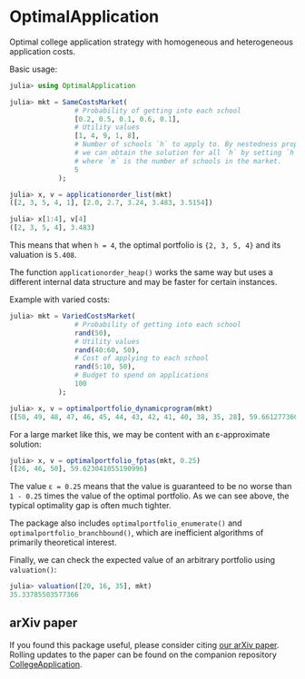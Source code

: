 # OptimalApplication

Optimal college application strategy with homogeneous and heterogeneous application costs.

Basic usage: 

````julia
julia> using OptimalApplication

julia> mkt = SameCostsMarket(
                # Probability of getting into each school
                [0.2, 0.5, 0.1, 0.6, 0.1],
                # Utility values
                [1, 4, 9, 1, 8],
                # Number of schools `h` to apply to. By nestedness property, 
                # we can obtain the solution for all `h` by setting `h = m`, 
                # where `m` is the number of schools in the market.
                5
            );

julia> x, v = applicationorder_list(mkt)
([2, 3, 5, 4, 1], [2.0, 2.7, 3.24, 3.483, 3.5154])

julia> x[1:4], v[4] 
([2, 3, 5, 4], 3.483)
````

This means that when `h = 4`, the optimal portfolio is `{2, 3, 5, 4}` and its valuation is `5.408`.

The function `applicationorder_heap()` works the same way but uses a different internal data structure and may be faster for certain instances. 

Example with varied costs:

````julia
julia> mkt = VariedCostsMarket(
                # Probability of getting into each school
                rand(50),
                # Utility values
                rand(40:60, 50),
                # Cost of applying to each school
                rand(5:10, 50),
                # Budget to spend on applications
                100
            );

julia> x, v = optimalportfolio_dynamicprogram(mkt)
([50, 49, 48, 47, 46, 45, 44, 43, 42, 41, 40, 38, 35, 28], 59.66127736008859)
````

For a large market like this, we may be content with an ε-approximate solution: 

````julia
julia> x, v = optimalportfolio_fptas(mkt, 0.25)
([26, 46, 50], 59.623041055190996)
````

The value `ε = 0.25` means that the value is guaranteed to be no worse than `1 - 0.25` times the value of the optimal portfolio. As we can see above, the typical optimality gap is often much tighter.

The package also includes `optimalportfolio_enumerate()` and `optimalportfolio_branchbound()`, which are inefficient algorithms of primarily theoretical interest.

Finally, we can check the expected value of an arbitrary portfolio using `valuation()`:

````julia
julia> valuation([20, 16, 35], mkt)
35.33785503577366
````

## arXiv paper

If you found this package useful, please consider citing [our arXiv paper](https://arxiv.org/abs/2205.01869). Rolling updates to the paper can be found on the companion repository [CollegeApplication](https://github.com/maxkapur/CollegeApplication).
